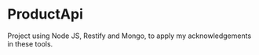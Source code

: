 # ProductApi
Project using Node JS, Restify and Mongo, to apply my acknowledgements in these tools.
